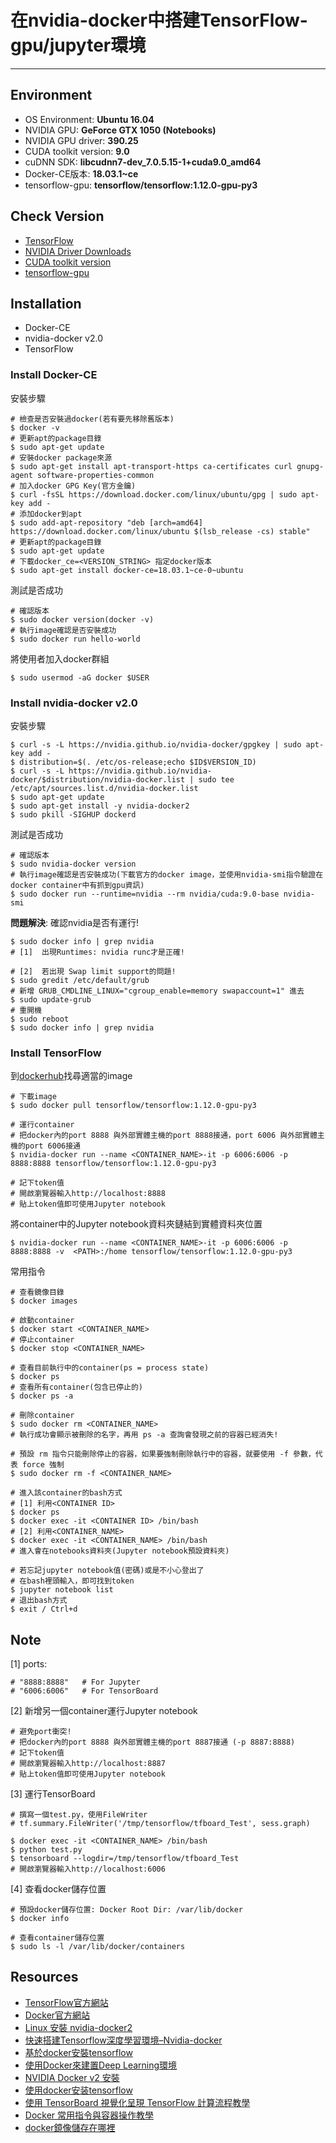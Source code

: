 # 在nvidia-docker中搭建TensorFlow-gpu/jupyter環境
---
## Environment
- OS Environment: **Ubuntu 16.04**
- NVIDIA GPU: **GeForce GTX 1050 (Notebooks)**
- NVIDIA GPU driver: **390.25**
- CUDA toolkit version: **9.0**
- cuDNN SDK: **libcudnn7-dev_7.0.5.15-1+cuda9.0_amd64**
- Docker-CE版本: **18.03.1~ce**
- tensorflow-gpu: **tensorflow/tensorflow:1.12.0-gpu-py3**

## Check Version
- [TensorFlow](https://www.tensorflow.org/install/gpu?hl=zh_tw)
- [NVIDIA Driver Downloads](https://www.nvidia.com/download/index.aspx?lang=en-us)
- [CUDA toolkit version](https://docs.nvidia.com/deploy/cuda-compatibility/index.html#binary-compatibility__table-toolkit-driver)
- [tensorflow-gpu](https://www.tensorflow.org/install/source?hl=zh-cn#linux)

## Installation
- Docker-CE
- nvidia-docker v2.0
- TensorFlow

### Install Docker-CE
安裝步驟

	# 檢查是否安裝過docker(若有要先移除舊版本) 
	$ docker -v 
	# 更新apt的package目錄
	$ sudo apt-get update
	# 安裝docker package來源
    $ sudo apt-get install apt-transport-https ca-certificates curl gnupg-agent software-properties-common
    # 加入docker GPG Key(官方金鑰)
    $ curl -fsSL https://download.docker.com/linux/ubuntu/gpg | sudo apt-key add -
	# 添加docker到apt
    $ sudo add-apt-repository "deb [arch=amd64] https://download.docker.com/linux/ubuntu $(lsb_release -cs) stable"
	# 更新apt的package目錄
	$ sudo apt-get update
	# 下載docker_ce=<VERSION_STRING> 指定docker版本
	$ sudo apt-get install docker-ce=18.03.1~ce-0~ubuntu

測試是否成功

	# 確認版本
	$ sudo docker version(docker -v)
	# 執行image確認是否安裝成功
	$ sudo docker run hello-world

將使用者加入docker群組 

	$ sudo usermod -aG docker $USER

### Install nvidia-docker v2.0
安裝步驟

	$ curl -s -L https://nvidia.github.io/nvidia-docker/gpgkey | sudo apt-key add -
	$ distribution=$(. /etc/os-release;echo $ID$VERSION_ID)
	$ curl -s -L https://nvidia.github.io/nvidia-docker/$distribution/nvidia-docker.list | sudo tee /etc/apt/sources.list.d/nvidia-docker.list
	$ sudo apt-get update
	$ sudo apt-get install -y nvidia-docker2 
	$ sudo pkill -SIGHUP dockerd 

測試是否成功

	# 確認版本
	$ sudo nvidia-docker version
	# 執行image確認是否安裝成功(下載官方的docker image，並使用nvidia-smi指令驗證在docker container中有抓到gpu資訊)
	$ sudo docker run --runtime=nvidia --rm nvidia/cuda:9.0-base nvidia-smi 

**問題解決**: 確認nvidia是否有運行!
    
	$ sudo docker info | grep nvidia
	# [1]  出現Runtimes: nvidia runc才是正確!
	
    # [2]  若出現 Swap limit support的問題!
    $ sudo gredit /etc/default/grub
	# 新增 GRUB_CMDLINE_LINUX="cgroup_enable=memory swapaccount=1" 進去
	$ sudo update-grub
	# 重開機	
    $ sudo reboot
	$ sudo docker info | grep nvidia

### Install TensorFlow
到[dockerhub](https://hub.docker.com/search?type=image)找尋適當的image
	
	# 下載image
    $ sudo docker pull tensorflow/tensorflow:1.12.0-gpu-py3
	
	# 運行container
	# 把docker內的port 8888 與外部實體主機的port 8888接通，port 6006 與外部實體主機的port 6006接通
	$ nvidia-docker run --name <CONTAINER_NAME>-it -p 6006:6006 -p 8888:8888 tensorflow/tensorflow:1.12.0-gpu-py3

	# 記下token值
	# 開啟瀏覽器輸入http://localhost:8888
    # 貼上token值即可使用Jupyter notebook

將container中的Jupyter notebook資料夾鏈結到實體資料夾位置

	$ nvidia-docker run --name <CONTAINER_NAME>-it -p 6006:6006 -p 8888:8888 -v  <PATH>:/home tensorflow/tensorflow:1.12.0-gpu-py3


常用指令

	# 查看鏡像目錄
	$ docker images
	
	# 啟動container
	$ docker start <CONTAINER_NAME>
	# 停止container
	$ docker stop <CONTAINER_NAME>

	# 查看目前執行中的container(ps = process state)
	$ docker ps
	# 查看所有container(包含已停止的)
	$ docker ps -a

	# 刪除container
	$ sudo docker rm <CONTAINER_NAME>
	# 執行成功會顯示被刪除的名字，再用 ps -a 查詢會發現之前的容器已經消失!

	# 預設 rm 指令只能刪除停止的容器，如果要強制刪除執行中的容器，就要使用 -f 參數，代表 force 強制
	$ sudo docker rm -f <CONTAINER_NAME>	

	# 進入該container的bash方式
	# [1] 利用<CONTAINER ID>
	$ docker ps
	$ docker exec -it <CONTAINER ID> /bin/bash
	# [2] 利用<CONTAINER_NAME>
	$ docker exec -it <CONTAINER_NAME> /bin/bash
	# 進入會在notebooks資料夾(Jupyter notebook預設資料夾)

	# 若忘記jupyter notebook值(密碼)或是不小心登出了
	# 在bash裡頭輸入，即可找到token
	$ jupyter notebook list
	# 退出bash方式
	$ exit / Ctrl+d

## Note

[1]  ports:

	# "8888:8888"   # For Jupyter
	# "6006:6006"   # For TensorBoard

[2]  新增另一個container運行Jupyter notebook

	# 避免port衝突!
	# 把docker內的port 8888 與外部實體主機的port 8887接通 (-p 8887:8888)
	# 記下token值
	# 開啟瀏覽器輸入http://localhost:8887
	# 貼上token值即可使用Jupyter notebook

[3]  運行TensorBoard

	# 撰寫一個test.py，使用FileWriter
	# tf.summary.FileWriter('/tmp/tensorflow/tfboard_Test', sess.graph)

	$ docker exec -it <CONTAINER_NAME> /bin/bash
	$ python test.py 
	$ tensorboard --logdir=/tmp/tensorflow/tfboard_Test
	# 開啟瀏覽器輸入http://localhost:6006

[4]  查看docker儲存位置

	# 預設docker儲存位置: Docker Root Dir: /var/lib/docker
	$ docker info
	
	# 查看container儲存位置
    $ sudo ls -l /var/lib/docker/containers 
	

## Resources
- [TensorFlow官方網站](https://www.tensorflow.org/install/docker)
- [Docker官方網站](https://docs.docker.com/install/linux/docker-ce/ubuntu/)
- [Linux 安裝 nvidia-docker2](https://roy051023.github.io/2019/02/25/Ubuntu-Install-Nvidia-Docker2/)
- [快速搭建Tensorflow深度學習環境–Nvidia-docker](https://darren1231.pixnet.net/blog/post/349736695)
- [基於docker安裝tensorflow](https://juejin.im/post/5a8fea695188257a7450cb4c)
- [使用Docker來建置Deep Learning環境](https://medium.com/@minyuantseng/%E4%BD%BF%E7%94%A8docker%E4%BE%86%E5%BB%BA%E7%BD%AEdeep-learning%E7%92%B0%E5%A2%83-171d35632840)
- [NVIDIA Docker v2 安裝](https://ellis-wu.github.io/2018/03/02/nvidia-docker-installation/)
- [使用docker安装tensorflow](https://www.jianshu.com/p/478750c45e68)
- [使用 TensorBoard 視覺化呈現 TensorFlow 計算流程教學](https://blog.gtwang.org/programming/tensorboard-tensorflow-visualization-tutorial/)
- [Docker 常用指令與容器操作教學](https://blog.gtwang.org/linux/docker-commands-and-container-management-tutorial/)
- [docker鏡像儲存在哪裡](https://blog.csdn.net/qq_30764991/article/details/81873610)

